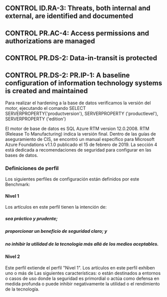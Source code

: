 

## CONTROL ID.RA-3: Threats, both internal and external, are identified and documented
## CONTROL PR.AC-4: Access permissions and authorizations are managed
## CONTROL PR.DS-2: Data-in-transit is protected
## CONTROL PR.DS-2: PR.IP-1: A baseline configuration of information technology systems is created and maintained
Para realizar el hardening a la base de datos verificamos la versión del motor, ejecutando el comando
SELECT SERVERPROPERTY('productversion'), SERVERPROPERTY ('productlevel'), SERVERPROPERTY ('edition')

El motor de base de datos es SQL Azure RTM version 12.0.2008. RTM (Release To Manufacturing) indica  la versión final.
Dentro de las guías de aseguramiento de CIS, se encontró un manual específico para Microsoft Azure Foundations v1.1.0 publicado el  15 de febrero de 2019. La sección 4 está dedicada a recomendaciones de seguridad para configurar en las bases de datos.  

### Definiciones de perfil
Los siguientes perfiles de configuración están definidos por este Benchmark:
#### Nivel 1
Los artículos en este perfil tienen la intención de:
##### sea práctico y prudente;
##### proporcionar un beneficio de seguridad claro; y
##### no inhibir la utilidad de la tecnología más allá de los medios aceptables.
#### Nivel 2
Este perfil extiende el perfil "Nivel 1". Los artículos en este perfil exhiben uno o más de
Las siguientes características:
o están destinados a entornos o casos de uso donde la seguridad es primordial
o actúa como defensa en medida profunda
o puede inhibir negativamente la utilidad o el rendimiento de la tecnología.


